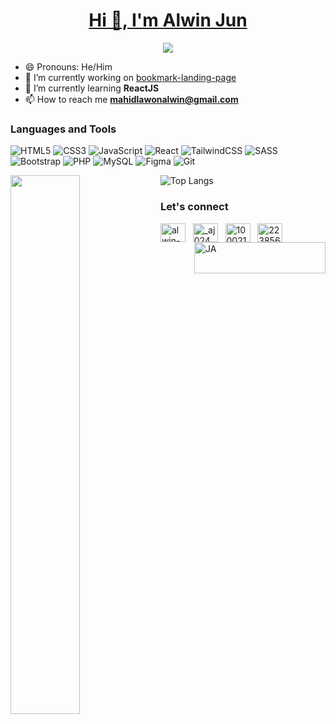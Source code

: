 <p align="center">
  <a href="https://github.com/AlwinJun"><h1 align="center">Hi 👋, I'm Alwin Jun</h1></a>
</p>

<p align="center">
  <!-- Typing SVG by DenverCoder1 - https://github.com/DenverCoder1/readme-typing-svg -->
  <img src="https://readme-typing-svg.demolab.com/?lines=A+passionate+frontend+web+developer">
</p>

- 😄 Pronouns: He/Him
- 🔭 I’m currently working on [bookmark-landing-page](https://github.com/AlwinJun/bookmark-landing-page)
- 🌱 I’m currently learning **ReactJS**
- 📫 How to reach me **mahidlawonalwin@gmail.com**

### Languages and Tools
![HTML5](https://img.shields.io/badge/html5-%23E34F26.svg?style=for-the-badge&logo=html5&logoColor=white)
![CSS3](https://img.shields.io/badge/css3-%231572B6.svg?style=for-the-badge&logo=css3&logoColor=white)
![JavaScript](https://img.shields.io/badge/javascript-%23323330.svg?style=for-the-badge&logo=javascript&logoColor=%23F7DF1E)
![React](https://img.shields.io/badge/react-%2320232a.svg?style=for-the-badge&logo=react&logoColor=%2361DAFB)
![TailwindCSS](https://img.shields.io/badge/tailwindcss-%2338B2AC.svg?style=for-the-badge&logo=tailwind-css&logoColor=white)
![SASS](https://img.shields.io/badge/SASS-hotpink.svg?style=for-the-badge&logo=SASS&logoColor=white)
![Bootstrap](https://img.shields.io/badge/bootstrap-%238511FA.svg?style=for-the-badge&logo=bootstrap&logoColor=white)
![PHP](https://img.shields.io/badge/php-%23777BB4.svg?style=for-the-badge&logo=php&logoColor=white)
![MySQL](https://img.shields.io/badge/mysql-%2300f.svg?style=for-the-badge&logo=mysql&logoColor=white)
![Figma](https://img.shields.io/badge/figma-%23F24E1E.svg?style=for-the-badge&logo=figma&logoColor=white)
![Git](https://img.shields.io/badge/git-%23F05033.svg?style=for-the-badge&logo=git&logoColor=white)

<img align="left" width="47%"  src="https://github-readme-stats.vercel.app/api?username=AlwinJun&show_icons=true&theme=onedark" />

![Top Langs](https://github-readme-stats.vercel.app/api/top-langs/?username=AlwinJun&layout=compact)
<br>
### Let's connect
<p align="left">
<a href="https://linkedin.com/in/alwin-jun-mahidlawon-3ab633251/" target="blank"><img align="center" src="https://raw.githubusercontent.com/rahuldkjain/github-profile-readme-generator/master/src/images/icons/Social/linked-in-alt.svg" alt="alwin-jun-mahidlawon-3ab633251/" height="30" width="40" /></a>
&nbsp;
<a href="https://twitter.com/_aj024" target="blank"><img align="center" src="https://raw.githubusercontent.com/rahuldkjain/github-profile-readme-generator/master/src/images/icons/Social/twitter.svg" alt="_aj024" height="30" width="40" /></a>
&nbsp;
<a href="https://fb.com/100021631055669" target="blank"><img align="center" src="https://raw.githubusercontent.com/rahuldkjain/github-profile-readme-generator/master/src/images/icons/Social/facebook.svg" alt="100021631055669" height="30" width="40" /></a>
&nbsp;
<a href="https://stackoverflow.com/users/22385610" target="blank"><img align="center" src="https://raw.githubusercontent.com/rahuldkjain/github-profile-readme-generator/master/src/images/icons/Social/stack-overflow.svg" alt="22385610" height="30" width="40" /></a>
<a href="https://ko-fi.com/aj024"> <img align="right" src="https://cdn.ko-fi.com/cdn/kofi3.png?v=3" height="50" width="210" alt="JA" /></a>
</p>



